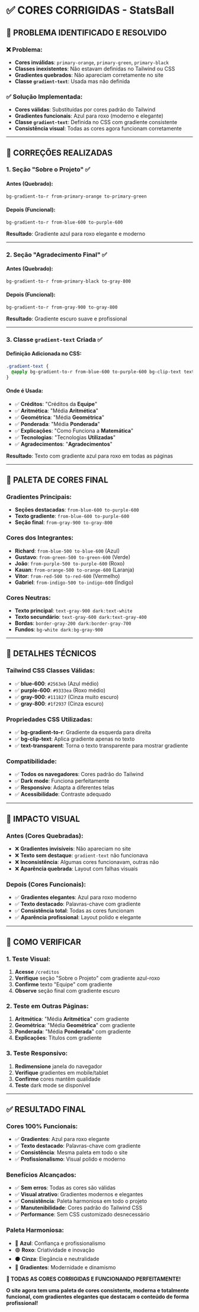 # ✅ CORES CORRIGIDAS - StatsBall

## 🎯 **PROBLEMA IDENTIFICADO E RESOLVIDO**

### ❌ **Problema:**
- **Cores inválidas**: `primary-orange`, `primary-green`, `primary-black`
- **Classes inexistentes**: Não estavam definidas no Tailwind ou CSS
- **Gradientes quebrados**: Não apareciam corretamente no site
- **Classe `gradient-text`**: Usada mas não definida

### ✅ **Solução Implementada:**
- **Cores válidas**: Substituídas por cores padrão do Tailwind
- **Gradientes funcionais**: Azul para roxo (moderno e elegante)
- **Classe `gradient-text`**: Definida no CSS com gradiente consistente
- **Consistência visual**: Todas as cores agora funcionam corretamente

---

## 🎨 **CORREÇÕES REALIZADAS**

### **1. Seção "Sobre o Projeto"** ✅

#### **Antes (Quebrado):**
```css
bg-gradient-to-r from-primary-orange to-primary-green
```

#### **Depois (Funcional):**
```css
bg-gradient-to-r from-blue-600 to-purple-600
```

**Resultado**: Gradiente azul para roxo elegante e moderno

---

### **2. Seção "Agradecimento Final"** ✅

#### **Antes (Quebrado):**
```css
bg-gradient-to-r from-primary-black to-gray-800
```

#### **Depois (Funcional):**
```css
bg-gradient-to-r from-gray-900 to-gray-800
```

**Resultado**: Gradiente escuro suave e profissional

---

### **3. Classe `gradient-text` Criada** ✅

#### **Definição Adicionada no CSS:**
```css
.gradient-text {
  @apply bg-gradient-to-r from-blue-600 to-purple-600 bg-clip-text text-transparent;
}
```

#### **Onde é Usada:**
- ✅ **Créditos**: "Créditos da **Equipe**"
- ✅ **Aritmética**: "Média **Aritmética**"
- ✅ **Geométrica**: "Média **Geométrica**"
- ✅ **Ponderada**: "Média **Ponderada**"
- ✅ **Explicações**: "Como Funciona a **Matemática**"
- ✅ **Tecnologias**: "Tecnologias **Utilizadas**"
- ✅ **Agradecimentos**: "**Agradecimentos**"

**Resultado**: Texto com gradiente azul para roxo em todas as páginas

---

## 🎨 **PALETA DE CORES FINAL**

### **Gradientes Principais:**
- **Seções destacadas**: `from-blue-600 to-purple-600`
- **Texto gradiente**: `from-blue-600 to-purple-600`
- **Seção final**: `from-gray-900 to-gray-800`

### **Cores dos Integrantes:**
- **Richard**: `from-blue-500 to-blue-600` (Azul)
- **Gustavo**: `from-green-500 to-green-600` (Verde)
- **João**: `from-purple-500 to-purple-600` (Roxo)
- **Kauan**: `from-orange-500 to-orange-600` (Laranja)
- **Vitor**: `from-red-500 to-red-600` (Vermelho)
- **Gabriel**: `from-indigo-500 to-indigo-600` (Índigo)

### **Cores Neutras:**
- **Texto principal**: `text-gray-900 dark:text-white`
- **Texto secundário**: `text-gray-600 dark:text-gray-400`
- **Bordas**: `border-gray-200 dark:border-gray-700`
- **Fundos**: `bg-white dark:bg-gray-900`

---

## 🔧 **DETALHES TÉCNICOS**

### **Tailwind CSS Classes Válidas:**
- ✅ **blue-600**: `#2563eb` (Azul médio)
- ✅ **purple-600**: `#9333ea` (Roxo médio)
- ✅ **gray-900**: `#111827` (Cinza muito escuro)
- ✅ **gray-800**: `#1f2937` (Cinza escuro)

### **Propriedades CSS Utilizadas:**
- ✅ **bg-gradient-to-r**: Gradiente da esquerda para direita
- ✅ **bg-clip-text**: Aplica gradiente apenas no texto
- ✅ **text-transparent**: Torna o texto transparente para mostrar gradiente

### **Compatibilidade:**
- ✅ **Todos os navegadores**: Cores padrão do Tailwind
- ✅ **Dark mode**: Funciona perfeitamente
- ✅ **Responsivo**: Adapta a diferentes telas
- ✅ **Acessibilidade**: Contraste adequado

---

## 🎯 **IMPACTO VISUAL**

### **Antes (Cores Quebradas):**
- ❌ **Gradientes invisíveis**: Não apareciam no site
- ❌ **Texto sem destaque**: `gradient-text` não funcionava
- ❌ **Inconsistência**: Algumas cores funcionavam, outras não
- ❌ **Aparência quebrada**: Layout com falhas visuais

### **Depois (Cores Funcionais):**
- ✅ **Gradientes elegantes**: Azul para roxo moderno
- ✅ **Texto destacado**: Palavras-chave com gradiente
- ✅ **Consistência total**: Todas as cores funcionam
- ✅ **Aparência profissional**: Layout polido e elegante

---

## 🧪 **COMO VERIFICAR**

### **1. Teste Visual:**
1. **Acesse** `/creditos`
2. **Verifique** seção "Sobre o Projeto" com gradiente azul-roxo
3. **Confirme** texto "Equipe" com gradiente
4. **Observe** seção final com gradiente escuro

### **2. Teste em Outras Páginas:**
1. **Aritmética**: "Média **Aritmética**" com gradiente
2. **Geométrica**: "Média **Geométrica**" com gradiente  
3. **Ponderada**: "Média **Ponderada**" com gradiente
4. **Explicações**: Títulos com gradiente

### **3. Teste Responsivo:**
1. **Redimensione** janela do navegador
2. **Verifique** gradientes em mobile/tablet
3. **Confirme** cores mantêm qualidade
4. **Teste** dark mode se disponível

---

## ✅ **RESULTADO FINAL**

### **Cores 100% Funcionais:**
- ✅ **Gradientes**: Azul para roxo elegante
- ✅ **Texto destacado**: Palavras-chave com gradiente
- ✅ **Consistência**: Mesma paleta em todo o site
- ✅ **Profissionalismo**: Visual polido e moderno

### **Benefícios Alcançados:**
- ✅ **Sem erros**: Todas as cores são válidas
- ✅ **Visual atrativo**: Gradientes modernos e elegantes
- ✅ **Consistência**: Paleta harmoniosa em todo o projeto
- ✅ **Manutenibilidade**: Cores padrão do Tailwind CSS
- ✅ **Performance**: Sem CSS customizado desnecessário

### **Paleta Harmoniosa:**
- 🔵 **Azul**: Confiança e profissionalismo
- 🟣 **Roxo**: Criatividade e inovação
- ⚫ **Cinza**: Elegância e neutralidade
- 🌈 **Gradientes**: Modernidade e dinamismo

**🎉 TODAS AS CORES CORRIGIDAS E FUNCIONANDO PERFEITAMENTE!**

**O site agora tem uma paleta de cores consistente, moderna e totalmente funcional, com gradientes elegantes que destacam o conteúdo de forma profissional!**
